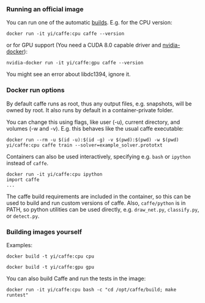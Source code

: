 
### Running an official image

You can run one of the automatic [builds](https://hub.docker.com/r/bvlc/caffe). E.g. for the CPU version:

`docker run -it yi/caffe:cpu caffe --version`

or for GPU support (You need a CUDA 8.0 capable driver and
[nvidia-docker](https://github.com/NVIDIA/nvidia-docker)):

`nvidia-docker run -it yi/caffe:gpu caffe --version`

You might see an error about libdc1394, ignore it.

### Docker run options

By default caffe runs as root, thus any output files, e.g. snapshots, will be owned
by root. It also runs by default in a container-private folder.

You can change this using flags, like user (-u), current directory, and volumes (-w and -v).
E.g. this behaves like the usual caffe executable:

`docker run --rm -u $(id -u):$(id -g) -v $(pwd):$(pwd) -w $(pwd) yi/caffe:cpu caffe train --solver=example_solver.prototxt`

Containers can also be used interactively, specifying e.g. `bash` or `ipython`
instead of `caffe`.

```
docker run -it yi/caffe:cpu ipython
import caffe
...
```

The caffe build requirements are included in the container, so this can be used to
build and run custom versions of caffe. Also, `caffe/python` is in PATH, so python
utilities can be used directly, e.g. `draw_net.py`, `classify.py`, or `detect.py`.

### Building images yourself

Examples:

`docker build -t yi/caffe:cpu cpu`

`docker build -t yi/caffe:gpu gpu`

You can also build Caffe and run the tests in the image:

`docker run -it yi/caffe:cpu bash -c "cd /opt/caffe/build; make runtest"`
